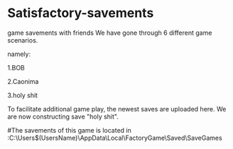 # Satisfactory-savements
game savements with friends
We have gone through 6 different game scenarios. 


namely:


1.BOB


2.Caonima


3.holy shit


To facilitate additional game play, the newest saves are uploaded here.
We are now constructing save "holy shit".

#The savements of this game is located in :C:\Users\$(UsersName)\AppData\Local\FactoryGame\Saved\SaveGames
